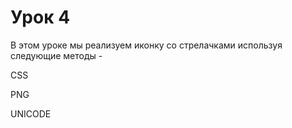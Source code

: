 # Урок 4

В этом уроке мы реализуем иконку со стрелачками используя следующие методы -

CSS 

PNG

UNICODE
